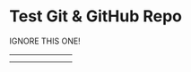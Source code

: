 # Test Git & GitHub Repo

IGNORE THIS ONE!

<table width='100%'>
    <tr>
        <td><a href="https://AhmadAwais.com/"><img src="http://on.ahmda.ws/mtiU/c" alt="" /></a></td>
        <td><a href="https://AhmadAwais.com/"><img src="http://on.ahmda.ws/mtiU/c" alt="" /></a></td>
        <td><a href="https://AhmadAwais.com/"><img src="http://on.ahmda.ws/mtiU/c" alt="" /></a></td>
        <td><a href="https://AhmadAwais.com/"><img src="http://on.ahmda.ws/mtiU/c" alt="" /></a></td>
        <td><a href="https://AhmadAwais.com/"><img src="http://on.ahmda.ws/mtiU/c" alt="" /></a></td>
        <td><a href="https://AhmadAwais.com/"><img src="http://on.ahmda.ws/mtiU/c" alt="" /></a></td>
        <td><a href="https://AhmadAwais.com/"><img src="http://on.ahmda.ws/mtiU/c" alt="" /></a></td>
    </tr>
    <tr>
        <td><a href="https://AhmadAwais.com/"><img src="http://on.ahmda.ws/mtiU/c" alt="" /></a></td>
        <td><a href="https://AhmadAwais.com/"><img src="http://on.ahmda.ws/mtiU/c" alt="" /></a></td>
        <td><a href="https://AhmadAwais.com/"><img src="http://on.ahmda.ws/mtiU/c" alt="" /></a></td>
        <td><a href="https://AhmadAwais.com/"><img src="http://on.ahmda.ws/mtiU/c" alt="" /></a></td>
        <td><a href="https://AhmadAwais.com/"><img src="http://on.ahmda.ws/mtiU/c" alt="" /></a></td>
        <td><a href="https://AhmadAwais.com/"><img src="http://on.ahmda.ws/mtiU/c" alt="" /></a></td>
        <td><a href="https://AhmadAwais.com/"><img src="http://on.ahmda.ws/mtiU/c" alt="" /></a></td>
    </tr>
</table>
